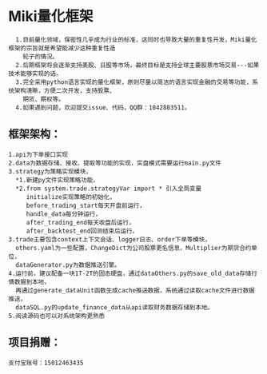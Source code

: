 

Miki量化框架  
====
	  1.目前量化领域，保密性几乎成为行业的标准，这同时也导致大量的重复性开发，Miki量化框架的宗旨就是希望能减少这种重复性造  
	    轮子的情况。  
	  2.后期框架将会逐渐支持美股、日股等市场，最终目标是支持全球主要股票市场交易---如果技术能够实现的话。
	  3.完全采用python语言实现的量化框架，原则尽量以简洁的语言实现金融的交易等功能，系统架构清晰，方便二次开发，支持股票、  
	    期货、期权等。  
	  4.如果遇到问题，欢迎提交issue、代码，QQ群：1042883511。  


框架架构：  
----
	1.api为下单接口实现  
	2.data为数据存储、接收、提取等功能的实现，实盘模式需要运行main.py文件  
	3.strategy为策略实现模块，  
	  *1.新建py文件实现策略功能，   
	  *2.from system.trade.strategyVar import * 引入全局变量  
	     initialize实现策略的初始化，
	     before_trading_start每天开盘前运行，  
	     handle_data每分钟运行，
	     after_trading_end每天收盘后运行，
	     after_backtest_end回测结束后运行。  
	3.trade主要包含context上下文会话、logger日志、order下单等模块，
	  others.yaml为一些配置，ChangeDict为公司股票更名信息，Multiplier为期货合约单位，
	  dataGenerator.py为数据推送引擎。   
	4.运行前，建议配备一块1T-2T的固态硬盘，通过dataOthers.py的save_old_data存储行情数据到本地，  
	  再通过generate_dataUnit函数生成cache推送数据，系统通过读取cache文件进行数据推送，  
	  dataSQL.py的update_finance_data从api读取财务数据存储到本地。  
	5.阅读源码也可以对系统架构更熟悉  


项目捐赠：  
---
	支付宝账号：15012463435



























